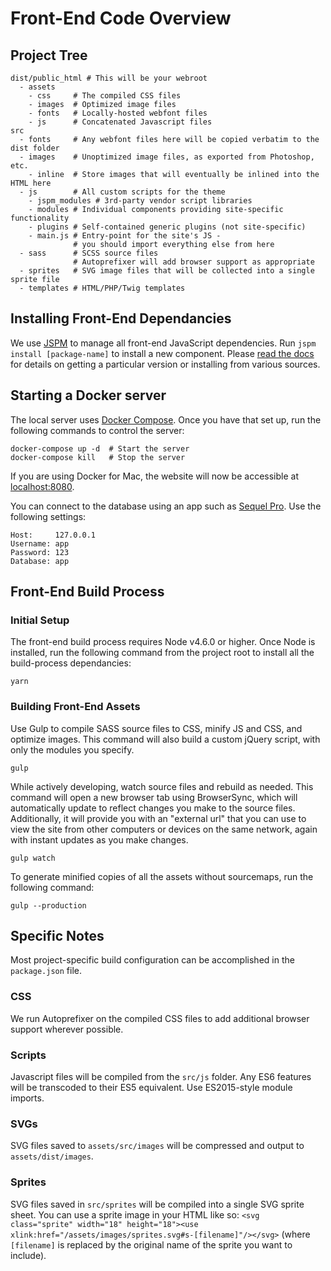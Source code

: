 # Front-End Code Overview

## Project Tree

    dist/public_html # This will be your webroot
      - assets   
        - css     # The compiled CSS files
        - images  # Optimized image files
        - fonts   # Locally-hosted webfont files
        - js      # Concatenated Javascript files
    src
      - fonts     # Any webfont files here will be copied verbatim to the dist folder
      - images    # Unoptimized image files, as exported from Photoshop, etc.
        - inline  # Store images that will eventually be inlined into the HTML here
      - js        # All custom scripts for the theme
        - jspm_modules # 3rd-party vendor script libraries
        - modules # Individual components providing site-specific functionality
        - plugins # Self-contained generic plugins (not site-specific)
        - main.js # Entry-point for the site's JS -
                  # you should import everything else from here
      - sass      # SCSS source files
                  # Autoprefixer will add browser support as appropriate
      - sprites   # SVG image files that will be collected into a single sprite file
      - templates # HTML/PHP/Twig templates


## Installing Front-End Dependancies

We use [JSPM](http://jspm.io) to manage all front-end JavaScript dependencies. Run `jspm install [package-name]` to install a new component. Please [read the docs](https://github.com/jspm/jspm-cli/blob/master/docs/installing-packages.md) for details on getting a particular version or installing from various sources.


## Starting a Docker server

The local server uses [Docker Compose](http://docs.docker.com/compose/). Once you have that set up, run the following commands to control the server:

    docker-compose up -d  # Start the server
    docker-compose kill   # Stop the server

If you are using Docker for Mac, the website will now be accessible at [localhost:8080](http://localhost:8080).

You can connect to the database using an app such as [Sequel Pro](http://sequelpro.com). Use the following settings:

    Host:     127.0.0.1
    Username: app
    Password: 123
    Database: app

## Front-End Build Process

### Initial Setup

The front-end build process requires Node v4.6.0 or higher. Once Node is installed, run the following command from the project root to install all the build-process dependancies:

    yarn

### Building Front-End Assets

Use Gulp to compile SASS source files to CSS, minify JS and CSS, and optimize images. This command will also build a custom jQuery script, with only the modules you specify.

    gulp

While actively developing, watch source files and rebuild as needed. This command will open a new browser tab using BrowserSync, which will automatically update to reflect changes you make to the source files. Additionally, it will provide you with an "external url" that you can use to view the site from other computers or devices on the same network, again with instant updates as you make changes.

    gulp watch

To generate minified copies of all the assets without sourcemaps, run the following command:

    gulp --production


## Specific Notes

Most project-specific build configuration can be accomplished in the `package.json` file.

### CSS

We run Autoprefixer on the compiled CSS files to add additional browser support wherever possible.

### Scripts

Javascript files will be compiled from the `src/js` folder. Any ES6 features will be transcoded to their ES5 equivalent. Use ES2015-style module imports.

### SVGs

SVG files saved to `assets/src/images` will be compressed and output to `assets/dist/images`.

### Sprites

SVG files saved in `src/sprites` will be compiled into a single SVG sprite sheet. You can use a sprite image in your HTML like so: `<svg class="sprite" width="18" height="18"><use xlink:href="/assets/images/sprites.svg#s-[filename]"/></svg>` (where `[filename]` is replaced by the original name of the sprite you want to include).
